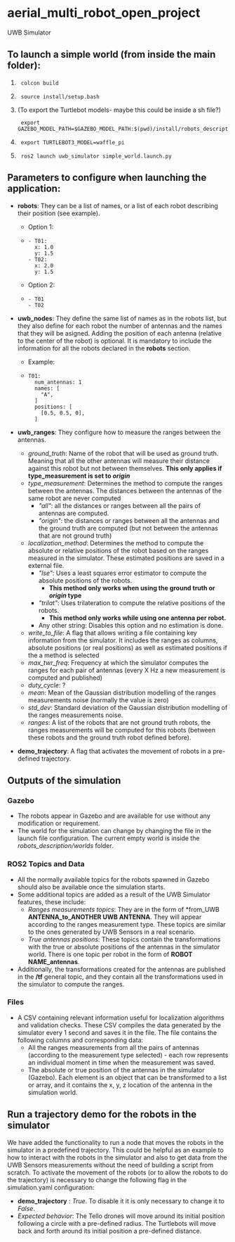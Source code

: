 # aerial_multi_robot_open_project
UWB Simulator

## To launch a simple world (from inside the main folder):

1.      colcon build
2.      source install/setup.bash
3. (To export the Turtlebot models- maybe this could be inside a sh file?) 
        
        export GAZEBO_MODEL_PATH=$GAZEBO_MODEL_PATH:$(pwd)/install/robots_description/share/robots_description/models
4.      export TURTLEBOT3_MODEL=waffle_pi
5.      ros2 launch uwb_simulator simple_world.launch.py


## Parameters to configure when launching the application:

- **robots**: They can be a list of names, or a list of each robot describing their position (see example).
  - Option 1:
  -     - T01:
          x: 1.0
          y: 1.5
        - T02:
          x: 2.0
          y: 1.5
  - Option 2:
  -     - T01
        - T02
- **uwb_nodes**: They define the same list of names as in the robots list, but they also define for each robot the number of antennas and the names that they will be asigned. Adding the position of each antenna (relative to the center of the robot) is optional. It is mandatory to include the information for all the robots declared in the **robots** section.
  - Example:   
  -     T01:
          num_antennas: 1
          names: [
            "A",
          ]
          positions: [
            [0.5, 0.5, 0],
          ]
- **uwb_ranges**: They configure how to measure the ranges between the antennas.

  - *ground_truth*: Name of the robot that will be used as ground truth. Meaning that all the other antennas will measure their distance against this robot but not between themselves. **This only applies if type_measurement is set to _origin_**
  - *type_measurement*: Determines the method to compute the ranges between the antennas. The distances between the antennas of the same robot are never computed
    - *"all"*: all the distances or ranges between all the pairs of antennas are computed.
    - *"origin"*: the distances or ranges between all the antennas and the ground truth are computed (but not between the antennas that are not ground truth)
  - *localization_method*: Determines the method to compute the absolute or relative positions of the robot based on the ranges measured in the simulator. These estimated positions are saved in a external file.
    - *"lse"*: Uses a least squares error estimator to compute the absolute positions of the robots.
      - **This method only works when using the ground truth or _origin_ type**
    - *"trilat"*: Uses trilateration to compute the relative positions of the robots.
      - **This method only works while using one antenna per robot.**
    - Any other string: Disables this option and no estimation is done.
  - *write_to_file*: A flag that allows writing a file containing key information from the simulator. It includes the ranges as columns, absolute positions (or real positions) as well as estimated positions if the a method is selected
  - *max_twr_freq*: Frequency at which the simulator computes the ranges for each pair of antennas (every X Hz a new measurement is computed and published)
  - *duty_cycle*: ?
  - *mean*: Mean of the Gaussian distribution modelling of the ranges measurements noise (normally the value is zero)
  - *std_dev*: Standard deviation of the Gaussian distribution modelling of the ranges measurements noise.
  - *ranges*: A list of the robots that are not ground truth robots, the ranges measurements will be computed for this robots (between these robots and the ground truth robot defined before).

- **demo_trajectory**: A flag that activates the movement of robots in a pre-defined trajectory.

## Outputs of the simulation

### Gazebo
- The robots appear in Gazebo and are available for use without any modification or requirement.
- The world for the simulation can change by changing the file in the launch file configuration. The current empty world is inside the *robots_description/worlds* folder.

### ROS2 Topics and Data
- All the normally available topics for the robots spawned in Gazebo should also be available once the simulation starts.
- Some additional topics are added as a result of the UWB Simulator features, these include:
  - *Ranges measurements topics*: They are in the form of *from_UWB **ANTENNA_to_ANOTHER UWB ANTENNA**. They will appear according to the ranges measurement type. These topics are similar to the ones generated by UWB Sensors in a real scenario.
  - *True antennas positions*: These topics contain the transformations with the true or absolute positions of the antennas in the simulator world. There is one topic per robot in the form of **ROBOT NAME_antennas**.
- Additionally, the transformations created for the antennas are published in the **/tf** general topic, and they contain all the transformations used in the simulator to compute the ranges.

### Files
- A CSV containing relevant information useful for localization algorithms and validation checks. These CSV compiles the data generated by the simulator every 1 second and saves it in the file. The file contains the following columns and corresponding data:
  - All the ranges measurements from all the pairs of antennas (according to the measurement type selected) - each row represents an individual moment in time when the measurement was saved.
  - The absolute or true position of the antennas in the simulator (Gazebo). Each element is an object that can be transformed to a list or array, and it contains the x, y, z location of the antenna in the simulation world.

## Run a trajectory demo for the robots in the simulator

We have added the functionality to run a node that moves the robots in the simulator in a predefined trajectory. This could be helpful as an example to how to interact with the robots in the simulator and also to get data from the UWB Sensors measurements without the need of building a script from scratch. To activate the movement of the robots (or to allow the robots to do the trajectory) is necessary to change the following flag in the simulation.yaml configuration:
  - **demo_trajectory** : *True*. To disable it it is only necessary to change it to *False*.
  - *Expected behavior*: The Tello drones will move around its initial position following a circle with a pre-defined radius. The Turtlebots will move back and forth around its initial position a pre-defined distance.
